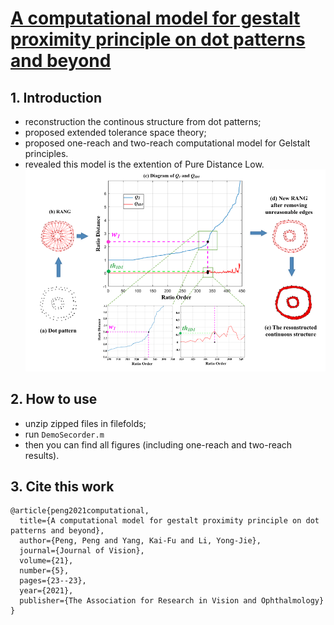 # [A computational model for gestalt proximity principle on dot patterns and beyond](https://jov.arvojournals.org/article.aspx?articleid=2772625)

## 1. Introduction
* reconstruction the continous structure from dot patterns; 
* proposed extended tolerance space theory;
* proposed one-reach and two-reach computational model for Gelstalt principles.
* revealed this model is the extention of Pure Distance Low.
  ![Tolerance Model](ToleranceModel.png)

## 2. How to use
* unzip zipped files in filefolds;
* run ``DemoSecorder.m``
* then you can find all figures (including one-reach and two-reach results).

## 3. Cite this work
```
@article{peng2021computational,
  title={A computational model for gestalt proximity principle on dot patterns and beyond},
  author={Peng, Peng and Yang, Kai-Fu and Li, Yong-Jie},
  journal={Journal of Vision},
  volume={21},
  number={5},
  pages={23--23},
  year={2021},
  publisher={The Association for Research in Vision and Ophthalmology}
}
```
